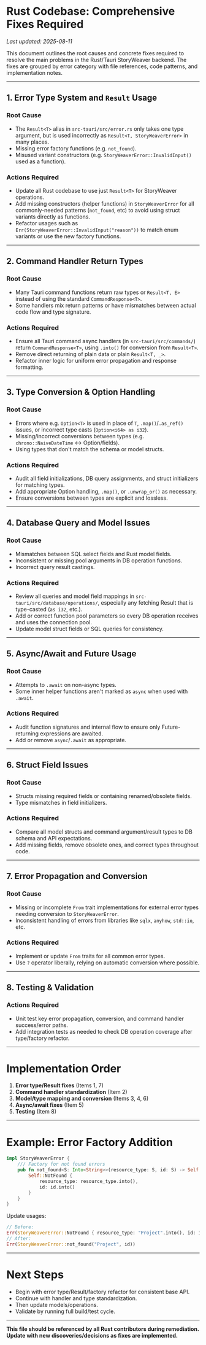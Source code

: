 # Rust Codebase: Comprehensive Fixes Required

_Last updated: 2025-08-11_

This document outlines the root causes and concrete fixes required to resolve the main problems in the Rust/Tauri StoryWeaver backend. The fixes are grouped by error category with file references, code patterns, and implementation notes.

---

## 1. Error Type System and `Result` Usage

### **Root Cause**
- The `Result<T>` alias in `src-tauri/src/error.rs` only takes one type argument, but is used incorrectly as `Result<T, StoryWeaverError>` in many places.
- Missing error factory functions (e.g. `not_found`).
- Misused variant constructors (e.g. `StoryWeaverError::InvalidInput()` used as a function).

### **Actions Required**
- Update all Rust codebase to use just `Result<T>` for StoryWeaver operations.
- Add missing constructors (helper functions) in `StoryWeaverError` for all commonly-needed patterns (`not_found`, etc) to avoid using struct variants directly as functions.
- Refactor usages such as `Err(StoryWeaverError::InvalidInput("reason"))` to match enum variants or use the new factory functions.

---

## 2. Command Handler Return Types

### **Root Cause**
- Many Tauri command functions return raw types or `Result<T, E>` instead of using the standard `CommandResponse<T>`.
- Some handlers mix return patterns or have mismatches between actual code flow and type signature.

### **Actions Required**
- Ensure all Tauri command async handlers (in `src-tauri/src/commands/`) return `CommandResponse<T>`, using `.into()` for conversion from `Result<T>`.
- Remove direct returning of plain data or plain `Result<T, _>`.
- Refactor inner logic for uniform error propagation and response formatting.

---

## 3. Type Conversion & Option Handling

### **Root Cause**
- Errors where e.g. `Option<T>` is used in place of `T`, `.map()`/`.as_ref()` issues, or incorrect type casts (`Option<i64> as i32`).
- Missing/incorrect conversions between types (e.g. `chrono::NaiveDateTime` <-> Option/fields).
- Using types that don't match the schema or model structs.

### **Actions Required**
- Audit all field initializations, DB query assignments, and struct initializers for matching types.
- Add appropriate Option handling, `.map()`, or `.unwrap_or()` as necessary.
- Ensure conversions between types are explicit and lossless.

---

## 4. Database Query and Model Issues

### **Root Cause**
- Mismatches between SQL select fields and Rust model fields.
- Inconsistent or missing pool arguments in DB operation functions.
- Incorrect query result castings.

### **Actions Required**
- Review all queries and model field mappings in `src-tauri/src/database/operations/`, especially any fetching Result that is type-casted (`as i32`, etc.).
- Add or correct function pool parameters so every DB operation receives and uses the connection pool.
- Update model struct fields or SQL queries for consistency.

---

## 5. Async/Await and Future Usage

### **Root Cause**
- Attempts to `.await` on non-async types.
- Some inner helper functions aren't marked as `async` when used with `.await`.

### **Actions Required**
- Audit function signatures and internal flow to ensure only Future-returning expressions are awaited.
- Add or remove `async`/`.await` as appropriate.

---

## 6. Struct Field Issues

### **Root Cause**
- Structs missing required fields or containing renamed/obsolete fields.
- Type mismatches in field initializers.

### **Actions Required**
- Compare all model structs and command argument/result types to DB schema and API expectations.
- Add missing fields, remove obsolete ones, and correct types throughout code.

---

## 7. Error Propagation and Conversion

### **Root Cause**
- Missing or incomplete `From` trait implementations for external error types needing conversion to `StoryWeaverError`.
- Inconsistent handling of errors from libraries like `sqlx`, `anyhow`, `std::io`, etc.

### **Actions Required**
- Implement or update `From` traits for all common error types.
- Use `?` operator liberally, relying on automatic conversion where possible.

---

## 8. Testing & Validation

### **Actions Required**
- Unit test key error propagation, conversion, and command handler success/error paths.
- Add integration tests as needed to check DB operation coverage after type/factory refactor.

---

# Implementation Order

1. **Error type/Result fixes** (Items 1, 7)
2. **Command handler standardization** (Item 2)
3. **Model/type mapping and conversion** (Items 3, 4, 6)
4. **Async/await fixes** (Item 5)
5. **Testing** (Item 8)

---

# Example: Error Factory Addition

```rust
impl StoryWeaverError {
    /// Factory for not found errors
    pub fn not_found<S: Into<String>>(resource_type: S, id: S) -> Self {
        Self::NotFound {
            resource_type: resource_type.into(),
            id: id.into()
        }
    }
}
```
Update usages:
```rust
// Before:
Err(StoryWeaverError::NotFound { resource_type: "Project".into(), id: id })
// After:
Err(StoryWeaverError::not_found("Project", id))
```

---

# Next Steps

- Begin with error type/Result/factory refactor for consistent base API.
- Continue with handler and type standardization.
- Then update models/operations.
- Validate by running full build/test cycle.

---

**This file should be referenced by all Rust contributors during remediation. Update with new discoveries/decisions as fixes are implemented.**
